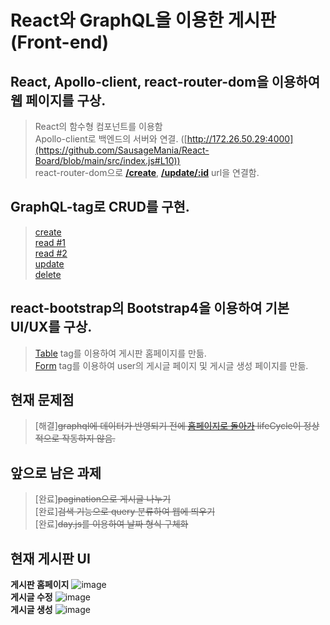 # React와 GraphQL을 이용한 게시판(Front-end)
## React, Apollo-client, react-router-dom을 이용하여 웹 페이지를 구상.  
  > React의 함수형 컴포넌트를 이용함  
  > Apollo-client로 백엔드의 서버와 연결. ([http://172.26.50.29:4000](https://github.com/SausageMania/React-Board/blob/main/src/index.js#L10))  
  > react-router-dom으로 [**/create**](https://github.com/SausageMania/React-Board/blob/main/src/App.js#L12), [**/update/:id**](https://github.com/SausageMania/React-Board/blob/main/src/App.js#L13) url을 연결함. 
## GraphQL-tag로 CRUD를 구현.
  > [create](https://github.com/SausageMania/React-Board/blob/main/src/pages/CreateBoard.js#L8)  
  > [read #1](https://github.com/SausageMania/React-Board/blob/main/src/pages/BoardList.js#L8)  
  > [read #2](https://github.com/SausageMania/React-Board/blob/main/src/pages/UpdateBoard.js#L9)  
  > [update](https://github.com/SausageMania/React-Board/blob/main/src/pages/UpdateBoard.js#L19)  
  > [delete](https://github.com/SausageMania/React-Board/blob/main/src/pages/UpdateBoard.js#L29)
## react-bootstrap의 Bootstrap4을 이용하여 기본 UI/UX를 구상.
  > [Table](https://github.com/SausageMania/React-Board/blob/main/src/pages/BoardList.js#L41) tag를 이용하여 게시판 홈페이지를 만듦.  
  > [Form](https://github.com/SausageMania/React-Board/blob/main/src/pages/UpdateBoard.js#L71) tag를 이용하여 user의 게시글 페이지 및 게시글 생성 페이지를 만듦.  
  > 

## 현재 문제점
  > [해결]~~graphql에 데이터가 반영되기 전에 [홈페이지로 돌아가](https://github.com/SausageMania/React-Board/blob/main/src/pages/UpdateBoard.js#L54) lifeCycle이 정상적으로 작동하지 않음.~~

## 앞으로 남은 과제
  > [완료]~~pagination으로 게시글 나누기~~  
  > [완료]~~검색 기능으로 query 분류하여 웹에 띄우기~~  
  > [완료]~~day.js를 이용하여 날짜 형식 구체화~~
  
## 현재 게시판 UI
**게시판 홈페이지** ![image](https://user-images.githubusercontent.com/46717432/109938149-0bc14c00-7d13-11eb-9d96-5bf095ddd824.png)  
**게시글 수정** ![image](https://user-images.githubusercontent.com/46717432/109938265-2b587480-7d13-11eb-9923-aeccc8bfa02e.png)  
**게시글 생성** ![image](https://user-images.githubusercontent.com/46717432/109938100-fea45d00-7d12-11eb-9255-f86c6eb53733.png)  


